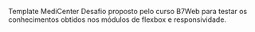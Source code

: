 Template MediCenter
Desafio proposto pelo curso B7Web para testar os conhecimentos obtidos nos módulos de flexbox e responsividade.
